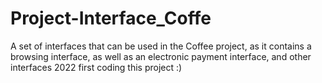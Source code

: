 # Project-Interface_Coffe
A set of interfaces that can be used in the Coffee project, as it contains a browsing interface, as well as an electronic payment interface, and other interfaces
 2022 first coding this project :)
